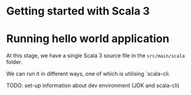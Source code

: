 # Getting started with Scala 3

# Running hello world application

At this stage, we have a single Scala 3 source file in
the `src/main/scala` folder.

We can run it in different ways, one of which is utilising
`scala-cli.

TODO: set-up information about dev environment (JDK and scala-cli)

